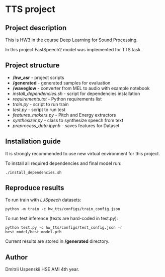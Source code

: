 # TTS project 

## Project description
This is HW3 in the course Deep Learning for Sound Processing.

In this project FastSpeech2 model was implemented for TTS task.

## Project structure
- **/hw_asr** - project scripts
- **/generated** - generated samples for evaluation
- **/waveglow** - converter from MEL to audio with example notebook
- _install_dependencies.sh_ - script for dependencies installation
- _requirements.txt_ - Python requirements list
- _train.py_ - script to run train
- _test.py_ - script to run test
- _features_makers.py_ - Pitch and Energy extractors
- _synthesizer.py_ - class to synthesize speech from text
- _preprocess_data.ipynb_ - saves features for Dataset

## Installation guide

It is strongly recommended to use new virtual environment for this project.

To install all required dependencies and final model run:
```shell
./install_dependencies.sh
```

## Reproduce results
To run train with _LJSpeech_ datasets:
```shell
python -m train -c hw_tts/configs/train_config.json
```

To run test inference (texts are hard-coded in test.py):
```shell
python test.py -c hw_tts/configs/test_config.json -r best_model/best_model.pth
```

Current results are stored in **/generated** directory.

## Author
Dmitrii Uspenskii HSE AMI 4th year.
